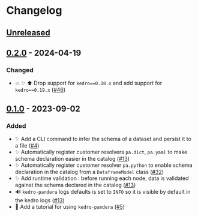 # Changelog

## [Unreleased]

## [0.2.0] - 2024-04-19

### Changed

-   :boom: :sparkles: :arrow_up: Drop support for `kedro==0.18.x` and add support for `kedro==0.19.x` ([#46](https://github.com/Galileo-Galilei/kedro-pandera/issues/46))

## [0.1.0] - 2023-09-02

### Added

-   :sparkles: Add a CLI command to infer the schema of a dataset and persist it to a file ([#4](https://github.com/Galileo-Galilei/kedro-pandera/pull/4))
-   :sparkles: Automatically register customer resolvers `pa.dict`, `pa.yaml` to make schema declaration easier in the catalog  ([#13](https://github.com/Galileo-Galilei/kedro-pandera/pull/13))
-   :sparkles: Automatically register customer resolver `pa.python` to enable schema declaration in the catalog from a `DataframeModel` class ([#32](https://github.com/Galileo-Galilei/kedro-pandera/pull/32))
-   :sparkles: Add runtime validation : before running each node, data is validated against the schema declared in the catalog ([#13](https://github.com/Galileo-Galilei/kedro-pandera/pull/13))
-   :loud_sound: `kedro-pandera` logs defaults is set to `INFO` so it is visible by default in the kedro logs ([#13](https://github.com/Galileo-Galilei/kedro-pandera/pull/13))
-   :memo: Add a tutorial for using `kedro-pandera` ([#5](https://github.com/Galileo-Galilei/kedro-pandera/pull/5))

[Unreleased]: https://github.com/Galileo-Galilei/kedro-pandera/compare/0.2.0...HEAD

[0.2.0]: https://github.com/Galileo-Galilei/kedro-pandera/compare/0.1.0...0.2.0

[0.1.0]: https://github.com/Galileo-Galilei/kedro-pandera/compare/dcba7c128e5187c1a9b26430cddb274064ac96a4...0.1.0
